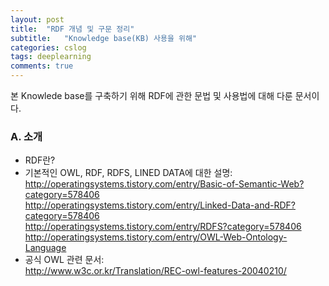 ```yaml
---
layout: post
title:  "RDF 개념 및 구문 정리"
subtitle:   "Knowledge base(KB) 사용을 위해"
categories: cslog
tags: deeplearning
comments: true
---
```


본 Knowlede base를 구축하기 위해 RDF에 관한 문법 및 사용법에 대해 다룬 문서이다.

### A. 소개
- RDF란?
- 기본적인 OWL, RDF, RDFS, LINED DATA에 대한 설명:   
http://operatingsystems.tistory.com/entry/Basic-of-Semantic-Web?category=578406   
http://operatingsystems.tistory.com/entry/Linked-Data-and-RDF?category=578406   
http://operatingsystems.tistory.com/entry/RDFS?category=578406   
http://operatingsystems.tistory.com/entry/OWL-Web-Ontology-Language   
- 공식 OWL 관련 문서:   
http://www.w3c.or.kr/Translation/REC-owl-features-20040210/   





